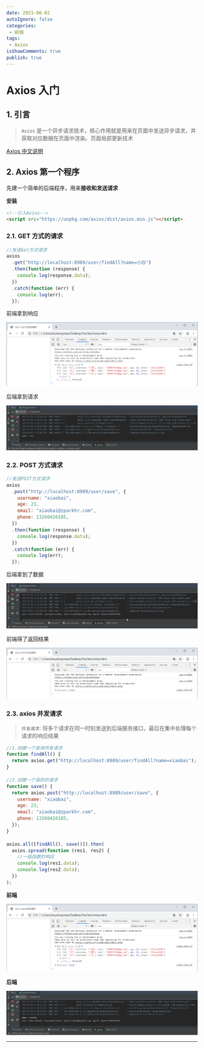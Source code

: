 ```yaml
---
date: 2021-06-02
autoIgnore: false
categories:
 - 前端
tags:
 - Axios
isShowComments: true
publish: true
---
```


# Axios 入门

## 1. 引言

>`Axios` 是一个异步请求技术，核心作用就是用来在页面中发送异步请求，并获取对应数据在页面中渲染。页面局部更新技术

[Axios 中文说明](https://www.kancloud.cn/yunye/axios/234845)

## 2. Axios 第一个程序

先建一个简单的后端程序，用来**接收和发送请求**

**安装**

```html
<!--引入Axios-->
<script src="https://unpkg.com/axios/dist/axios.min.js"></script>
```

### 2.1. GET 方式的请求

```js
//发送Get方式请求
axios
  .get("http://localhost:8989/user/findAll?name=小白")
  .then(function (response) {
    console.log(response.data);
  })
  .catch(function (err) {
    console.log(err);
  });
```

前端拿到响应

![image-20210209173436497](media/Axios入门.assets/image-20210209173436497.png)

后端拿到请求

![image-20210209173516152](media/Axios入门.assets/image-20210209173516152.png)

### 2.2. POST 方式请求

```js
//发送POST方式请求
axios
  .post("http://localhost:8989/user/save", {
    username: "xiaobai",
    age: 23,
    email: "xiaobai@zparkhr.com",
    phone: 13260426185,
  })
  .then(function (response) {
    console.log(response.data);
  })
  .catch(function (err) {
    console.log(err);
  });
```

后端拿到了数据

![image-20210209174222401](media/Axios入门.assets/image-20210209174222401.png)

前端得了返回结果

![image-20210209174242831](media/Axios入门.assets/image-20210209174242831.png)

### 2.3. axios 并发请求

> `并发请求`: 将多个请求在同一时刻发送到后端服务接口，最后在集中处理每个请求的响应结果

```js
//1.创建一个查询所有请求
function findAll() {
  return axios.get("http://localhost:8989/user/findAll?name=xiaobai");
}

//2.创建一个保存的请求
function save() {
  return axios.post("http://localhost:8989/user/save", {
    username: "xiaobai",
    age: 23,
    email: "xiaobai@zparkhr.com",
    phone: 13260426185,
  });
}

axios.all([findAll(), save()]).then(
  axios.spread(function (res1, res2) {
    //一组函数的响应
    console.log(res1.data);
    console.log(res2.data);
  })
);
```

**前端**

![image-20210209175718754](media/Axios入门.assets/image-20210209175718754.png)

**后端**

![image-20210209175738416](media/Axios入门.assets/image-20210209175738416.png)

---